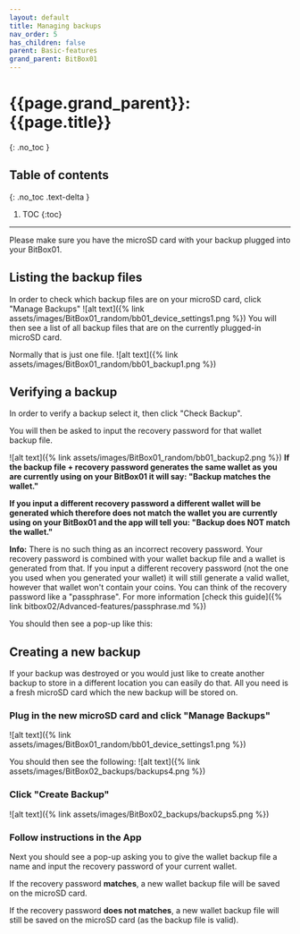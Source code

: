 ```yaml
---
layout: default
title: Managing backups
nav_order: 5
has_children: false
parent: Basic-features
grand_parent: BitBox01
---
```


# {{page.grand_parent}}: {{page.title}}
{: .no_toc }

## Table of contents
{: .no_toc .text-delta }

1. TOC
{:toc}

---
Please make sure you have the microSD card with your backup plugged into your BitBox01.
## Listing the backup files
In order to check which backup files are on your microSD card, click "Manage Backups"
![alt text]({% link assets/images/BitBox01_random/bb01_device_settings1.png %})
You will then see a list of all backup files that are on the currently plugged-in microSD card.

Normally that is just one file.
![alt text]({% link assets/images/BitBox01_random/bb01_backup1.png %})

## Verifying a backup
In order to verify a backup select it, then click "Check Backup".

You will then be asked to input the recovery password for that wallet backup file.

![alt text]({% link assets/images/BitBox01_random/bb01_backup2.png %})
**If the backup file + recovery password generates the same wallet as you are currently using on your BitBox01 it will say: "Backup matches the wallet."**

**If you input a different recovery password a different wallet will be generated which therefore does not match the wallet you are currently using on your BitBox01 and the app will tell you: "Backup does NOT match the wallet."**

**Info:** There is no such thing as an incorrect recovery password. Your recovery password is combined with your wallet backup file and a wallet is generated from that. If you input a different recovery password (not the one you used when you generated your wallet) it will still generate a valid wallet, however that wallet won't contain your coins. You can think of the recovery password like a "passphrase". For more information [check this guide]({% link bitbox02/Advanced-features/passphrase.md %})

You should then see a pop-up like this:

## Creating a new backup
If your backup was destroyed or you would just like to create another backup to store in a different location you can easily do that. All you need is a fresh microSD card which the new backup will be stored on.

### Plug in the new microSD card and click "Manage Backups"
![alt text]({% link assets/images/BitBox01_random/bb01_device_settings1.png %})

You should then see the following:
![alt text]({% link assets/images/BitBox02_backups/backups4.png %})

### Click "Create Backup"
![alt text]({% link assets/images/BitBox02_backups/backups5.png %})

### Follow instructions in the App
Next you should see a pop-up asking you to give the wallet backup file a name and input the recovery password of your current wallet.

If the recovery password **matches**, a new wallet backup file will be saved on the microSD card.

If the recovery password **does not matches**, a new wallet backup file will still be saved on the microSD card (as the backup file is valid).

